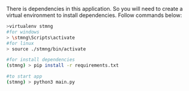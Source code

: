 There is dependencies in this application. So you will need to create a virtual environment to install dependencies. Follow commands below:
```bash
>virtualenv stmng
#for windows
> \stmng\Scripts\activate
#for linux
> source ./stmng/bin/activate

#for install dependencies
(stmng) > pip install -r requirements.txt

#to start app
(stmng) > python3 main.py
```